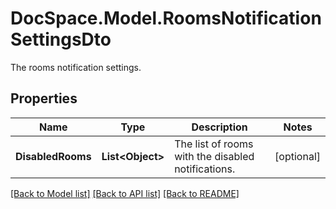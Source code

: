 # DocSpace.Model.RoomsNotificationSettingsDto
The rooms notification settings.

## Properties

Name | Type | Description | Notes
------------ | ------------- | ------------- | -------------
**DisabledRooms** | **List&lt;Object&gt;** | The list of rooms with the disabled notifications. | [optional] 

[[Back to Model list]](../README.md#documentation-for-models) [[Back to API list]](../README.md#documentation-for-api-endpoints) [[Back to README]](../README.md)

